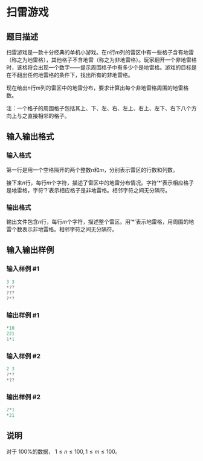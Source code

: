 # 扫雷游戏

## 题目描述

扫雷游戏是一款十分经典的单机小游戏。在$n$行$m$列的雷区中有一些格子含有地雷（称之为地雷格），其他格子不含地雷（称之为非地雷格）。玩家翻开一个非地雷格时，该格将会出现一个数字——提示周围格子中有多少个是地雷格。游戏的目标是在不翻出任何地雷格的条件下，找出所有的非地雷格。

现在给出$n$行$m$列的雷区中的地雷分布，要求计算出每个非地雷格周围的地雷格数。

注：一个格子的周围格子包括其上、下、左、右、左上、右上、左下、右下八个方向上与之直接相邻的格子。

## 输入输出格式

### 输入格式

第一行是用一个空格隔开的两个整数$n$和$m$，分别表示雷区的行数和列数。

接下来$n$行，每行$m$个字符，描述了雷区中的地雷分布情况。字符’\*’表示相应格子是地雷格，字符’?’表示相应格子是非地雷格。相邻字符之间无分隔符。

### 输出格式

输出文件包含$n$行，每行$m$个字符，描述整个雷区。用’\*’表示地雷格，用周围的地雷个数表示非地雷格。相邻字符之间无分隔符。

## 输入输出样例

### 输入样例 #1

```cpp
3 3
*??
???
?*?

```
### 输出样例 #1

```cpp
*10
221
1*1
```


### 输入样例 #2

```cpp
2 3
?*?
*??
```


### 输出样例 #2

```cpp
2*1
*21
```


## 说明

对于 $100\%$的数据， $1≤n≤100, 1≤m≤100$。

